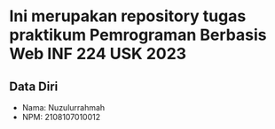 # Ini merupakan repository tugas praktikum Pemrograman Berbasis Web INF 224 USK 2023
 
## Data Diri
 
* Nama: Nuzulurrahmah
* NPM: 2108107010012